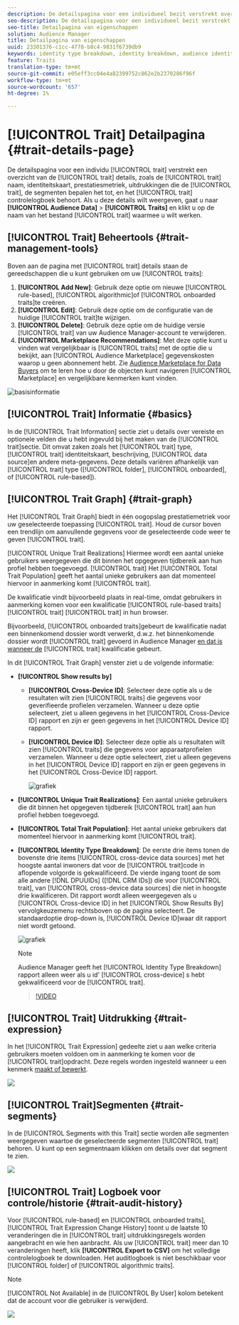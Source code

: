 ```yaml
---
description: De detailspagina voor een individueel bezit verstrekt overzicht van informatie zoals de het handelsnaam, identiteitskaart, prestatiesmetriek, uitdrukkingen die het bezit bepalen, segmenten het tot, en het logboek van de activiteitencontrole behoort. Als u deze details wilt weergeven, gaat u naar Audience Data > Traits en klikt u op de naam van het kenmerk waarmee u wilt werken.
seo-description: De detailspagina voor een individueel bezit verstrekt overzicht van informatie zoals de het handelsnaam, identiteitskaart, prestatiesmetriek, uitdrukkingen die het bezit bepalen, segmenten het tot, en het logboek van de activiteitencontrole behoort. Als u deze details wilt weergeven, gaat u naar Audience Data > Traits en klikt u op de naam van het kenmerk waarmee u wilt werken.
seo-title: Detailpagina van eigenschappen
solution: Audience Manager
title: Detailpagina van eigenschappen
uuid: 23301376-c1cc-4778-b8c4-9831f6739db9
keywords: identity type breakdown, identity breakdown, audience identity reporting, cross-device, cross-device ID, device ID
feature: Traits
translation-type: tm+mt
source-git-commit: e05eff3cc04e4a82399752c862e2b2370286f96f
workflow-type: tm+mt
source-wordcount: '657'
ht-degree: 1%

---
```



# [!UICONTROL Trait] Detailpagina {#trait-details-page}

De detailspagina voor een individu [!UICONTROL trait] verstrekt een overzicht van de [!UICONTROL trait] details, zoals de [!UICONTROL trait] naam, identiteitskaart, prestatiesmetriek, uitdrukkingen die de [!UICONTROL trait], de segmenten bepalen het tot, en het [!UICONTROL trait] controlelogboek behoort. Als u deze details wilt weergeven, gaat u naar **[!UICONTROL Audience Data]** > **[!UICONTROL Traits]** en klikt u op de naam van het bestand [!UICONTROL trait] waarmee u wilt werken.

## [!UICONTROL Trait] Beheertools {#trait-management-tools}

Boven aan de pagina met [!UICONTROL trait] details staan de gereedschappen die u kunt gebruiken om uw [!UICONTROL traits]:

1. **[!UICONTROL Add New]**: Gebruik deze optie om nieuwe [!UICONTROL rule-based], [!UICONTROL algorithmic]of [!UICONTROL onboarded traits]te creëren.
2. **[!UICONTROL Edit]**: Gebruik deze optie om de configuratie van de huidige [!UICONTROL trait]te wijzigen.
3. **[!UICONTROL Delete]**: Gebruik deze optie om de huidige versie [!UICONTROL trait] van uw Audience Manager-account te verwijderen.
4. **[!UICONTROL Marketplace Recommendations]**: Met deze optie kunt u vinden wat vergelijkbaar is [!UICONTROL traits] met de optie die u bekijkt, aan [!UICONTROL Audience Marketplace] gegevenskosten waarop u geen abonnement hebt. Zie [Audience Marketplace for Data Buyers](../audience-marketplace/marketplace-data-buyers/marketplace-data-buyers.md) om te leren hoe u door de objecten kunt navigeren [!UICONTROL Marketplace] en vergelijkbare kenmerken kunt vinden.

![basisinformatie](assets/basic-trait-information.png)

## [!UICONTROL Trait] Informatie {#basics}

In de [!UICONTROL Trait Information] sectie ziet u details over vereiste en optionele velden die u hebt ingevuld bij het maken van de [!UICONTROL trait]sectie. Dit omvat zaken zoals het [!UICONTROL trait] type, [!UICONTROL trait] identiteitskaart, beschrijving, [!UICONTROL data source]en andere meta-gegevens. Deze details variëren afhankelijk van [!UICONTROL trait] type ([!UICONTROL folder], [!UICONTROL onboarded], of [!UICONTROL rule-based]).

## [!UICONTROL Trait Graph] {#trait-graph}

Het [!UICONTROL Trait Graph] biedt in één oogopslag prestatiemetriek voor uw geselecteerde toepassing [!UICONTROL trait]. Houd de cursor boven een trendlijn om aanvullende gegevens voor de geselecteerde code weer te geven [!UICONTROL trait].

[!UICONTROL Unique Trait Realizations] Hiermee wordt een aantal unieke gebruikers weergegeven die dit binnen het opgegeven tijdbereik aan hun profiel hebben toegevoegd. [!UICONTROL trait] Het [!UICONTROL Total Trait Population] geeft het aantal unieke gebruikers aan dat momenteel hiervoor in aanmerking komt [!UICONTROL trait].

De kwalificatie vindt bijvoorbeeld plaats in real-time, omdat gebruikers in aanmerking komen voor een kwalificatie [!UICONTROL rule-based traits][!UICONTROL trait] [!UICONTROL trait] in hun browser.

Bijvoorbeeld, [!UICONTROL onboarded traits]gebeurt de kwalificatie nadat een binnenkomend dossier wordt verwerkt, d.w.z. het binnenkomende dossier wordt [!UICONTROL trait] gevoerd in Audience Manager [en dat is wanneer de](../../faq/faq-inbound-data-ingestion.md) [!UICONTROL trait] kwalificatie gebeurt.

In dit [!UICONTROL Trait Graph] venster ziet u de volgende informatie:

* **[!UICONTROL Show results by]**
   * **[!UICONTROL Cross-Device ID]**: Selecteer deze optie als u de resultaten wilt zien [!UICONTROL traits] die gegevens voor geverifieerde profielen verzamelen. Wanneer u deze optie selecteert, ziet u alleen gegevens in het [!UICONTROL Cross-Device ID] rapport en zijn er geen gegevens in het [!UICONTROL Device ID] rapport.
   * **[!UICONTROL Device ID]**: Selecteer deze optie als u resultaten wilt zien [!UICONTROL traits] die gegevens voor apparaatprofielen verzamelen. Wanneer u deze optie selecteert, ziet u alleen gegevens in het [!UICONTROL Device ID] rapport en zijn er geen gegevens in het [!UICONTROL Cross-Device ID] rapport.

      ![grafiek](assets/trait-summary.gif)

* **[!UICONTROL Unique Trait Realizations]**: Een aantal unieke gebruikers die dit binnen het opgegeven tijdbereik [!UICONTROL trait] aan hun profiel hebben toegevoegd.
* **[!UICONTROL Total Trait Population]**: Het aantal unieke gebruikers dat momenteel hiervoor in aanmerking komt [!UICONTROL trait].

* **[!UICONTROL Identity Type Breakdown]**: De eerste drie items tonen de bovenste drie items [!UICONTROL cross-device data sources] met het hoogste aantal inwoners dat voor de [!UICONTROL trait]code in aflopende volgorde is gekwalificeerd. De vierde ingang toont de som alle andere [!DNL DPUUIDs] ([!DNL CRM IDs]) die voor [!UICONTROL trait], van [!UICONTROL cross-device data sources] die niet in hoogste drie kwalificeren. Dit rapport wordt alleen weergegeven als u [!UICONTROL Cross-device ID] in het [!UICONTROL Show Results By] vervolgkeuzemenu rechtsboven op de pagina selecteert. De standaardoptie drop-down is, [!UICONTROL Device ID]waar dit rapport niet wordt getoond.

   ![grafiek](assets/trait-identity.png)

   >[!NOTE]
   >
   >Audience Manager geeft het [!UICONTROL Identity Type Breakdown] rapport alleen weer als u id&#39; [!UICONTROL cross-device] s hebt gekwalificeerd voor de [!UICONTROL trait].

   >[!VIDEO](https://video.tv.adobe.com/v/27977/)

## [!UICONTROL Trait] Uitdrukking {#trait-expression}

In het [!UICONTROL Trait Expression] gedeelte ziet u aan welke criteria gebruikers moeten voldoen om in aanmerking te komen voor de [!UICONTROL trait]opdracht. Deze regels worden ingesteld wanneer u een kenmerk [maakt of bewerkt](../../features/traits/about-trait-builder.md).

![](assets/traitExpression.png)

## [!UICONTROL Trait]Segmenten {#trait-segments}

In de [!UICONTROL Segments with this Trait] sectie worden alle segmenten weergegeven waartoe de geselecteerde segmenten [!UICONTROL trait] behoren. U kunt op een segmentnaam klikken om details over dat segment te zien.

![](assets/traitSegments.png)

## [!UICONTROL Trait] Logboek voor controle/historie {#trait-audit-history}

Voor [!UICONTROL rule-based] en [!UICONTROL onboarded traits], [!UICONTROL Trait Expression Change History] toont u de laatste 10 veranderingen die in [!UICONTROL trait] uitdrukkingsregels worden aangebracht en wie hen aanbracht. Als uw [!UICONTROL trait] meer dan 10 veranderingen heeft, klik **[!UICONTROL Export to CSV]** om het volledige controlelogboek te downloaden. Het auditlogboek is niet beschikbaar voor [!UICONTROL folder] of [!UICONTROL algorithmic traits].

>[!NOTE]
>
>[!UICONTROL Not Available] in de [!UICONTROL By User] kolom betekent dat de account voor die gebruiker is verwijderd.

![](assets/traitHistory.png)